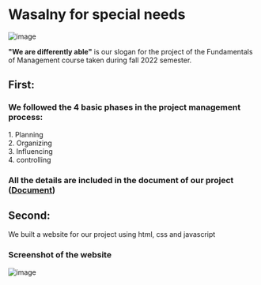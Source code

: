 # Wasalny for special needs 

![image](https://user-images.githubusercontent.com/74511706/169661867-020a0559-425d-49e9-938b-b666f902aa82.png)

<b>"We are differently able"</b> is our slogan for the project of the Fundamentals of Management course taken during fall 2022 semester.</br>

<h2><b>First:</b></h2>
<h3>
We followed the 4 basic phases in the project management process: </br>
</h3>
  1. Planning</br>
  2. Organizing</br>
  3. Influencing</br>
  4. controlling</br>
  
 <h3>
All the details are included in the document of our project (<a href="https://github.com/miraehab/Wasalny-for-special-needs/blob/main/Wasalni%20.docx">Document</a>)</br>
</h3>
<h2><b>Second:</b></h2>
We built a website for our project using html, css and javascript

<h3>Screenshot of the website</h3>

![image](https://user-images.githubusercontent.com/74511706/169662012-5b8865a7-1979-4a95-9e28-005f5fab958a.png)

